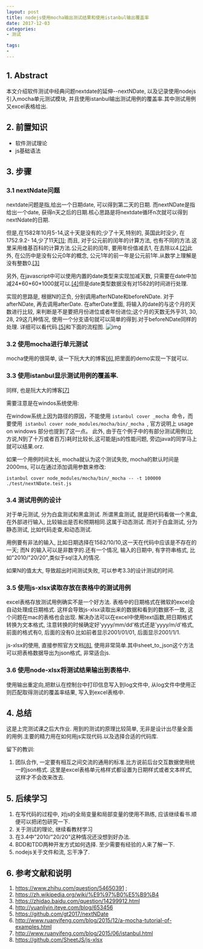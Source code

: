 ```yaml
---
layout: post
title: nodejs使用mocha输出测试结果和使用istanbul输出覆盖率
date: 2017-12-03 
categories: 
- 测试

tags:
- 
---
```



## 1. Abstract
本文介绍软件测试中经典问题nextdate的延伸--nextNDate, 以及记录使用nodejs引入mocha单元测试模块, 并且使用istanbul输出测试用例的覆盖率.其中测试用例又excel表格给出.

<!-- more -->

## 2. 前置知识
* 软件测试理论
* js基础语法

## 3. 步骤
    
### 3.1 nextNdate问题

nextdate问题是指,给出一个日期date, 可以得到第二天的日期. 而nextNDate是指给出一个date, 获得n天之后的日期.核心思路是将nextdate循环n次就可以得到nextNdate的日期.

但是,在1582年10月5-14,这十天是没有的;少了十天,特别的, 英国此时没少, 在1752.9.2- 14,少了11天[[1]](https://www.zhihu.com/question/54650391); 而且, 对于公元前的闰年的计算方法, 也有不同的方法.这里采用维基百科的计算方法.公元之前的闰年, 要用年份值减去1, 在去除以4.[[2]](https://zh.wikipedia.org/wiki/%E9%97%B0%E5%B9%B4)此外, 在公历中是没有公元0年的概念, 公元1年的前一年是公元前1年.从数学上理解是没有整数0.[[3]](https://zhidao.baidu.com/question/14299912.html)

另外, 在javascript中可以使用内置的date类型来实现加减天数, 只需要在date中加减24\*60\*60\*1000就可以.[[4]](http://yuanliyin.iteye.com/blog/653456)但是date类型数据没有对1582的时间进行处理.

实现的思路是, 根据N的正负, 分别调用afterNDate和beforeNDate. 对于afterNDate, 再去调用afterDate. 在afterDate里面, 将输入的date的与这个月的天数进行比较, 来判断是不是要把月份进位或者年份进位;这个月的天数无外乎31, 30, 28, 29这几种情况, 使用一个分支语句就可以简单的得到.对于beforeNDate同样的处理. 详细可以看代码.[[5]](https://github.com/gt2017/nextNDate)和下面的流程图.
![img](flow_chart.png)

### 3.2 使用mocha进行单元测试
mocha使用的很简单, 读一下阮大大的博客[[6]](http://www.ruanyifeng.com/blog/2015/12/a-mocha-tutorial-of-examples.html),把里面的demo实现一下就可以.

### 3.3 使用istanbul显示测试用例的覆盖率.
同样, 也是阮大大的博客[[7]](http://www.ruanyifeng.com/blog/2015/06/istanbul.html)

需要注意是在windos系统使用:

在window系统上因为路径的原因，不能使用 ``` istanbul cover _mocha  ```命令，而要使用```  istanbul cover node_modules/mocha/bin/_mocha  ```, 官方说明上 usage on windows 部分也提到了这一点。
此外, 由于在个例子中的有部分测试用例(比方说,N到了十万或者百万)耗时比较长,这可能是js的性能问题, 旁边java的同学马上就可以结果.orz. 

如果一个用例时间太长, mocha就认为这个测试失败, mocha的默认时间是2000ms, 可以在通过添加调用参数来修改: 

``` istanbul cover node_modules/mocha/bin/_mocha -- -t 100000 ./test/nextNDate.test.js ```

### 3.4 测试用例的设计
对于单元测试, 分为白盒测试和黑盒测试. 所谓黑盒测试, 就是把代码看做一个黑盒, 在外部进行输入, 比较输出是否和预期相同.这属于动态测试. 而对于白盒测试, 分为静态测试, 比如代码走查,和动态测试.

用例要有非法的输入, 比如日期选择在1582/10/10,这一天在代码中应该是不存在的一天; 而N 的输入可以是非数字的.还有一个情况, 输入的日期中, 有字符串格式, 比如"2010/"20/20",类似于sql注入的情况.

如果N的值太大, 导致超出时间测试失败, 可以参考3.3的设计测试的时间.

### 3.5 使用js-xlsx读取存放在表格中的测试用例
excel表格存放测试用例确实不是一个好方法. 表格中的日期格式在微软的excel会自动处理成日期格式. 这样会导致js-xlsx读取出来的数据和看到的数据不一致, 这个问题在mac的表格也会出现. 解决办法可以在excel中使用text函数,把日期格式转换为文本格式, 注意转换的时候确定好'yyyy/mm/dd'格式还是'yyyy/m/d'格式, 前面的格式有0, 后面的没有0.比如前者显示2001/01/01, 后面显示2001/1/1.

js-xlsx的使用, 直接参照官方文档[[8]](https://github.com/SheetJS/js-xlsx), 使用非常简单.其中sheet_to_json这个方法可以把表格数据导出为json格式, 非常适合js.

### 3.6 使用node-xlsx将测试结果输出到表格中.

使用输出重定向,把默认在控制台中打印信息写入到log文件中, 从log文件中使用正则匹配取得测试的覆盖率结果, 写入到excel表格中.

## 4. 总结

这是上完测试课之后大作业. 用到的测试的原理比较简单, 无非是设计出尽量全面的用例.主要的精力用在如何用js实现代码.以及选择合适的代码库.

留下的教训:
1. 团队合作, 一定要有相互之间交流的通用的标准.比方说前后台交互数据使用统一的json格式. 这里是excel表格单元格样式都设置为日期样式或者文本样式, 这样才不会改来改去.

## 5. 后续学习
1. 在写代码的过程中, 对js的全局变量和局部变量的使用不熟练, 应该继续看书.顺便可以把闭包研究一下.
2. 关于测试的理论, 继续看教材学习
3. 在3.4中"2010/"20/20"这种情况还没想到好办法.
4. BDD和TDD两种开发方式如何选择. 至少需要有经验的人来了解一下.
5. nodejs关于文件和流, 忘干净了.

## 6. 参考文献和说明
1. https://www.zhihu.com/question/54650391 ;
2. https://zh.wikipedia.org/wiki/%E9%97%B0%E5%B9%B4
3. https://zhidao.baidu.com/question/14299912.html
4.  http://yuanliyin.iteye.com/blog/653456
5. https://github.com/gt2017/nextNDate
6. http://www.ruanyifeng.com/blog/2015/12/a-mocha-tutorial-of-examples.html
7. http://www.ruanyifeng.com/blog/2015/06/istanbul.html
8. https://github.com/SheetJS/js-xlsx